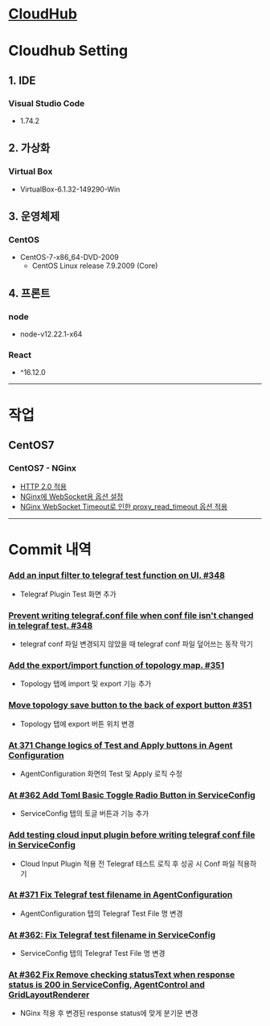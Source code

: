 # [CloudHub](https://github.com/snetsystems/cloudhub)

# Cloudhub Setting
## 1. IDE
### Visual Studio Code
* 1.74.2


## 2. 가상화
### Virtual Box
* VirtualBox-6.1.32-149290-Win

## 3. 운영체제
### CentOS
* CentOS-7-x86_64-DVD-2009
  * CentOS Linux release 7.9.2009 (Core)


## 4. 프론트
### node
* node-v12.22.1-x64

### React
* ^16.12.0

---

# 작업
## CentOS7
### CentOS7 - NGinx
* [HTTP 2.0 적용](https://github.com/jaegeunha94/ITStudy/tree/main/Server/Nginx/Configuration#cloudhub-nginx-%EC%84%A4%EC%A0%95)
* [NGinx에 WebSocket용 옵션 설정](https://github.com/jaegeunha94/ITStudy/blob/main/Network/HTTP/Header/Upgrade/README.md#nginx-websocket-%ED%94%84%EB%A1%9C%ED%86%A0%EC%BD%9C-%EC%82%AC%EC%9A%A9-%EC%8B%9C-conf-%ED%8C%8C%EC%9D%BC-%EC%84%A4%EC%A0%95)
* [NGinx WebSocket Timeout로 인한 proxy_read_timeout 옵션 적용](https://github.com/jaegeunha94/ITStudy/tree/main/Server/Nginx/Configuration#7-proxy_read_timeout)

---

# Commit 내역
### [Add an input filter to telegraf test function on UI. #348](https://github.com/snetsystems/cloudhub/commit/d08b08427a597106c55971a5c2f2f07c8eeaac48)
* Telegraf Plugin Test 화면 추가

### [Prevent writing telegraf.conf file when conf file isn't changed in telegraf test. #348](https://github.com/snetsystems/cloudhub/commit/84baa90090b01306ba235de465362df956346c91)
* telegraf conf 파일 변경되지 않았을 때 telegraf conf 파일 덮어쓰는 동작 막기

### [Add the export/import function of topology map. #351](https://github.com/snetsystems/cloudhub/commit/313033480edf06bfac67720d66345221b5fd3f55)
* Topology 탭에 import 및 export 기능 추가

### [Move topology save button to the back of export button #351](https://github.com/snetsystems/cloudhub/commit/5be3cad4cbc03946523d0a54b84de02f1808fa25)
* Topology 탭에 export 버튼 위치 변경

### [At 371 Change logics of Test and Apply buttons in Agent Configuration](https://github.com/snetsystems/cloudhub/commit/38c15fb53cc15767ed792ed04a59ab897fb3f643)
* AgentConfiguration 화면의 Test 및 Apply 로직 수정

### [At #362 Add Toml Basic Toggle Radio Button in ServiceConfig](https://github.com/snetsystems/cloudhub/commit/717dc89f876480985dcd21ba1d02d4c2c23b2959)
* ServiceConfig 탭의 토글 버튼과 기능 추가

### [Add testing cloud input plugin before writing telegraf conf file in ServiceConfig](https://github.com/snetsystems/cloudhub/commit/6488e96de9dc334e43fa7e3221b3751633134db3)
* Cloud Input Plugin 적용 전 Telegraf 테스트 로직 후 성공 시 Conf 파일 적용하기

### [At #371 Fix Telegraf test filename in AgentConfiguration](https://github.com/snetsystems/cloudhub/commit/f475386dfcd81a16c16cfbe54317a5cf9b2d7f15)
* AgentConfiguration 탭의 Telegraf Test File 명 변경

### [At #362: Fix Telegraf test filename in ServiceConfig](https://github.com/snetsystems/cloudhub/commit/16eb9c8b59ac5fc1cf13b690661863d55c0c2c1c)
* ServiceConfig 탭의 Telegraf Test File 명 변경


### [At #362 Fix Remove checking statusText when response status is 200 in ServiceConfig, AgentControl and GridLayoutRenderer](https://github.com/snetsystems/cloudhub/commit/46bf191c032f3f49b3920854e50f7083e2a5c823)
* NGinx 적용 후 변경된 response status에 맞게 분기문 변경
